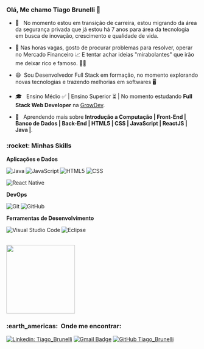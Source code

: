 ### Olá, Me chamo Tiago Brunelli 👋

- 👷 &nbsp; No momento estou em transição de carreira, estou migrando da área da segurança privada que já estou há 7 anos para área da tecnologia em busca de inovação, crescimento e qualidade de vida.
- 🌆 Nas horas vagas, gosto de procurar problemas para resolver, operar no Mercado Financeiro 📈 E tentar achar ideias "mirabolantes" que irão me deixar rico e famoso. 💸💡
- 😄 &nbsp;Sou Desenvolvedor Full Stack em formação, no momento explorando novas tecnologias e trazendo melhorias em softwares 🖥️
- 🎓 &nbsp;  Ensino Médio ✅ |  Ensino Superior ⏳ | No momento estudando **Full Stack Web Developer** na <a href="www.growdev.com.br">GrowDev</a>.

- 🌱 &nbsp; Aprendendo mais sobre **Introdução a Computação | Front-End | Banco de Dados | Back-End | HTML5 | CSS | JavaScript | ReactJS | Java |**.

<h3> :rocket:&nbsp;Minhas Skills </h3>


**Aplicações e Dados**

  
  ![Java](https://img.shields.io/badge/-Java-333333?style=flat&logo=Java&logoColor=007396)
  ![JavaScript](https://img.shields.io/badge/-JavaScript-333333?style=flat&logo=javascript)
  ![HTML5](https://img.shields.io/badge/-HTML5-333333?style=flat&logo=HTML5)
  ![CSS](https://img.shields.io/badge/-CSS-333333?style=flat&logo=CSS3&logoColor=1572B6)
  
  
  ![React Native](https://img.shields.io/badge/-React%20Native-333333?style=flat&logo=react)
  
  


 

**DevOps**

  ![Git](https://img.shields.io/badge/-Git-333333?style=flat&logo=git)
  ![GitHub](https://img.shields.io/badge/-GitHub-333333?style=flat&logo=github)
  
  
  

**Ferramentas de Desenvolvimento**

  ![Visual Studio Code](https://img.shields.io/badge/-Visual%20Studio%20Code-333333?style=flat&logo=visual-studio-code&logoColor=007ACC)
  ![Eclipse](https://img.shields.io/badge/-Eclipse-333333?style=flat&logo=eclipse-ide&logoColor=2C2255)
  
 
  

<br/>

<a href="https://github.com/TiagoBrune">
  <img height="180em" src="https://github-readme-stats.vercel.app/api?username=TiagoBrune&theme=dracula&show_icons=true" />
</a>

<br/>

<h3> :earth_americas: &nbsp;Onde me encontrar: </h3> 

[![Linkedin: Tiago_Brunelli](https://img.shields.io/badge/-Tiago_Brunelli-blue?style=flat-square&logo=Linkedin&logoColor=white&link=LINK-DO-SEU-LINKEDIN)](https://www.linkedin.com/in/tiago-brunelli-b19a81253)
[![Gmail Badge](https://img.shields.io/badge/-tiagobrunelli97@gmail.com-006bed?style=flat-square&logo=Gmail&logoColor=white&link=mailto:SEU-EMAIL)](https://mail.google.com/mail/u/0/#inbox?compose=new)
[![GitHub Tiago_Brunelli]( https://img.shields.io/github/followers/TiagoBrune?label=follow&style=social)](https://github.com/TiagoBrune)
